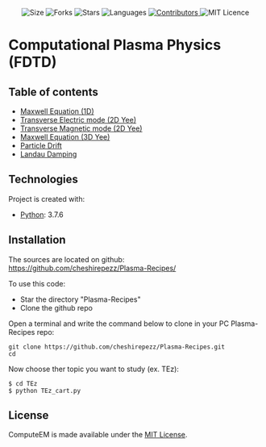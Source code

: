 <!-- Meta-Badges -->
</p>

<p align="center">
    <img alt="Size" src="https://img.shields.io/github/repo-size/cheshirepezz/Plasma-Recipes">
  </a>
  <img alt="Forks" src="https://img.shields.io/github/forks/cheshirepezz/Plasma-Recipes">
  </a>
  <img alt="Stars" src="https://img.shields.io/github/stars/cheshirepezz/Plasma-Recipes">
  </a>
  <img alt="Languages" src="https://img.shields.io/github/languages/count/cheshirepezz/Plasma-Recipes">
  </a>
  <a href="https://github.com/cheshirepezz/Plasma-Recipes/graphs/contributors">
    <img alt="Contributors" src="https://img.shields.io/github/contributors/cheshirepezz/Plasma-Recipes">
  </a>
  <img alt="MIT Licence" src="https://img.shields.io/github/license/cheshirepezz/Plasma-Recipes">
  </a>
  
</p>

# Computational Plasma Physics (FDTD)

## Table of contents
* [Maxwell Equation (1D)](https://github.com/cheshirepezz/Plasma-Recipes/tree/master/Maxwell1D)
* [Transverse Electric mode (2D Yee)](https://github.com/cheshirepezz/Plasma-Recipes/tree/master/TEz)
* [Transverse Magnetic mode (2D Yee)](https://github.com/cheshirepezz/Plasma-Recipes/tree/master/TMz)
* [Maxwell Equation (3D Yee)](https://github.com/cheshirepezz/Plasma-Recipes/tree/master/Maxwell3D)
* [Particle Drift](https://github.com/cheshirepezz/Plasma-Recipes/tree/master/Drift)
* [Landau Damping](https://github.com/cheshirepezz/Plasma-Recipes/tree/master/Landau_Damping)


## Technologies
Project is created with:
* [Python](https://www.python.org/): 3.7.6
	
## Installation

The sources are located on github: https://github.com/cheshirepezz/Plasma-Recipes/

To use this code:
* Star the directory "Plasma-Recipes" 
* Clone the github repo

Open a terminal and write the command below to clone in your PC Plasma-Recipes repo:

```
git clone https://github.com/cheshirepezz/Plasma-Recipes.git
cd 
```
Now choose ther topic you want to study (ex. TEz):

```
$ cd TEz
$ python TEz_cart.py
```
## License

ComputeEM is made available under the [MIT License](https://github.com/cheshirepezz/Plasma-Recipes/blob/master/LICENSE).
